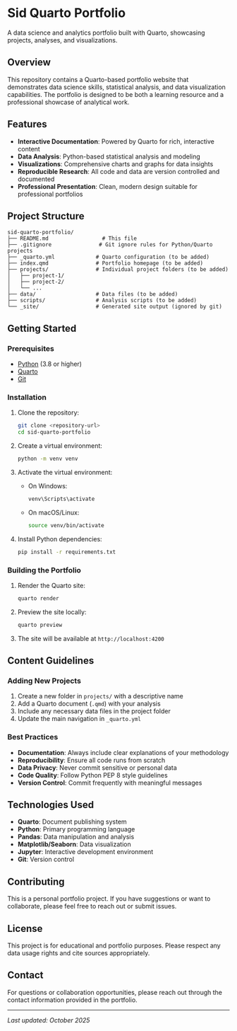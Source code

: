 # Sid Quarto Portfolio

A data science and analytics portfolio built with Quarto, showcasing projects, analyses, and visualizations.

## Overview

This repository contains a Quarto-based portfolio website that demonstrates data science skills, statistical analysis, and data visualization capabilities. The portfolio is designed to be both a learning resource and a professional showcase of analytical work.

## Features

- **Interactive Documentation**: Powered by Quarto for rich, interactive content
- **Data Analysis**: Python-based statistical analysis and modeling
- **Visualizations**: Comprehensive charts and graphs for data insights
- **Reproducible Research**: All code and data are version controlled and documented
- **Professional Presentation**: Clean, modern design suitable for professional portfolios

## Project Structure

```
sid-quarto-portfolio/
├── README.md                 # This file
├── .gitignore               # Git ignore rules for Python/Quarto projects
├── _quarto.yml             # Quarto configuration (to be added)
├── index.qmd               # Portfolio homepage (to be added)
├── projects/               # Individual project folders (to be added)
│   ├── project-1/
│   ├── project-2/
│   └── ...
├── data/                   # Data files (to be added)
├── scripts/                # Analysis scripts (to be added)
└── _site/                  # Generated site output (ignored by git)
```

## Getting Started

### Prerequisites

- [Python](https://www.python.org/downloads/) (3.8 or higher)
- [Quarto](https://quarto.org/docs/get-started/)
- [Git](https://git-scm.com/downloads)

### Installation

1. Clone the repository:
   ```bash
   git clone <repository-url>
   cd sid-quarto-portfolio
   ```

2. Create a virtual environment:
   ```bash
   python -m venv venv
   ```

3. Activate the virtual environment:
   - On Windows:
     ```bash
     venv\Scripts\activate
     ```
   - On macOS/Linux:
     ```bash
     source venv/bin/activate
     ```

4. Install Python dependencies:
   ```bash
   pip install -r requirements.txt
   ```

### Building the Portfolio

1. Render the Quarto site:
   ```bash
   quarto render
   ```

2. Preview the site locally:
   ```bash
   quarto preview
   ```

3. The site will be available at `http://localhost:4200`

## Content Guidelines

### Adding New Projects

1. Create a new folder in `projects/` with a descriptive name
2. Add a Quarto document (`.qmd`) with your analysis
3. Include any necessary data files in the project folder
4. Update the main navigation in `_quarto.yml`

### Best Practices

- **Documentation**: Always include clear explanations of your methodology
- **Reproducibility**: Ensure all code runs from scratch
- **Data Privacy**: Never commit sensitive or personal data
- **Code Quality**: Follow Python PEP 8 style guidelines
- **Version Control**: Commit frequently with meaningful messages

## Technologies Used

- **Quarto**: Document publishing system
- **Python**: Primary programming language
- **Pandas**: Data manipulation and analysis
- **Matplotlib/Seaborn**: Data visualization
- **Jupyter**: Interactive development environment
- **Git**: Version control

## Contributing

This is a personal portfolio project. If you have suggestions or want to collaborate, please feel free to reach out or submit issues.

## License

This project is for educational and portfolio purposes. Please respect any data usage rights and cite sources appropriately.

## Contact

For questions or collaboration opportunities, please reach out through the contact information provided in the portfolio.

---

*Last updated: October 2025*
